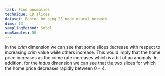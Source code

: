 ```yaml
---
task: Find anomalies
technique: 1D slices
dataset: Boston housing 26 node neural network
dims: 13
samplingMethod: Sobol
numSamples: 50
---
```


In the *crim* dimension we can see that some slices decrease with respect to
increasing *crim* value while others increase. This would imply that the
home price increases as the crime rate increases which is a bit of an anomaly.
In addition, for the *indus* dimension we can see that the two slices for
which the home price decreases rapidly between $0-4$.

